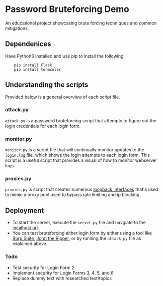 # Password Bruteforcing Demo

An educational project showcasing brute forcing techniques and common mitigations. 


## Dependenices

Have Python3 installed and use pip to install the following:
```
    pip install Flask
    pip install termcolor
```

## Understanding the scripts

Provided below is a general overview of each script file.

### attack.py

`attack.py` is a password bruteforcing script that attempts to figure out the login credentials for each login form.

### monitor.py

`monitor.py` is a script file that will continually monitor updates to the `login.log` file, which shows the login attempts to each login form.
This script is a useful script that provides a visual of how to monitor webserver logs

### proxies.py

`proxies.py` is script that creates numerous [loopback interfaces](https://techhub.hpe.com/eginfolib/networking/docs/switches/common/15-18/5998-8158_bog/content/ch06s03.html#:~:text=A%20loopback%20interface%20is%20a,other%20switch%20interface%20is%20up.) that's used to mimic a proxy pool used to bypass
rate limiting and ip blocking.

## Deployment

* To start the server, execute the `server.py` file and navgiate to the [localhost url](http://127.0.0.1:5000/)
* You can test bruteforcing either login form by either using a tool like [Burp Suite](https://portswigger.net/burp), [John the Ripper](https://github.com/openwall/john), or by running the `attack.py` file as explained above.

### Todo
* Test security for Login Form 2
* Implement security for Login Forms 3, 4, 5, and 6
* Replace dummy text with researched text/topics